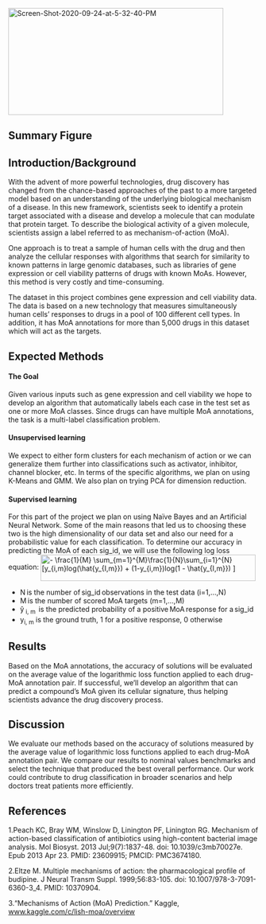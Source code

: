 <a href="https://ibb.co/Xbzt8bq"><img src="https://i.ibb.co/Xbzt8bq/Screen-Shot-2020-09-24-at-5-32-40-PM.png" alt="Screen-Shot-2020-09-24-at-5-32-40-PM" align="center" border="0" width="433" height="215"/></a> 

## Summary Figure 

## Introduction/Background

With the advent of more powerful technologies, drug discovery has changed from the chance-based approaches of the past to a more targeted model based on an understanding of the underlying biological mechanism of a disease. In this new framework, scientists seek to identify a protein target associated with a disease and develop a molecule that can modulate that protein target. To describe the biological activity of a given molecule, scientists assign a label referred to as mechanism-of-action (MoA). 

One approach is to treat a sample of human cells with the drug and then analyze the cellular responses with algorithms that search for similarity to known patterns in large genomic databases, such as libraries of gene expression or cell viability patterns of drugs with known MoAs. However, this method is very costly and time-consuming. 

The dataset in this project combines gene expression and cell viability data. The data is based on a new technology that measures simultaneously human cells’ responses to drugs in a pool of 100 different cell types. In addition, it has MoA annotations for more than 5,000 drugs in this dataset which will act as the targets. 

## Expected Methods

#### The Goal
Given various inputs such as gene expression and cell viability we hope to develop an algorithm that automatically labels each case in the test set as one or more MoA classes. Since drugs can have multiple MoA annotations, the task is a multi-label classification problem. 
#### Unsupervised learning 
We expect to either form clusters for each mechanism of action or we can generalize them further into classifications such as activator, inhibitor, channel blocker, etc. In terms of the specific algorithms, we plan on using K-Means and GMM. We also plan on trying PCA for dimension reduction.  
#### Supervised learning
For this part of the project we plan on using Naïve Bayes and an Artificial Neural Network. Some of the main reasons that led us to choosing these two is the high dimensionality of our data set and also our need for a probabilistic value for each classification. 
To determine our accuracy in predicting the MoA of each sig_id, we will use the following log loss equation:
<img src="https://bit.ly/3kMUv5K" align="center" border="0" alt="- \frac{1}{M} \sum_{m=1}^{M}\frac{1}{N}\sum_{i=1}^{N}[y_{i,m}log(\hat{y_{I,m}}) + (1-y_{i,m})log(1 - \hat{y_{I,m}}) ]" width="433" height="53" /> 
* N is the number of sig_id observations in the test data (i=1,…,N) 
* M is the number of scored MoA targets (m=1,…,M)
* ŷ<sub> i, m</sub>  is the predicted probability of a positive MoA response for a sig_id 
* y<sub>i, m</sub> is the ground truth, 1 for a positive response, 0 otherwise 

## Results
Based on the MoA annotations, the accuracy of solutions will be evaluated on the average value of the logarithmic loss function applied to each drug-MoA annotation pair.
If successful, we’ll develop an algorithm that can predict a compound’s MoA given its cellular signature, thus helping scientists advance the drug discovery process. 
## Discussion
We evaluate our methods based on the accuracy of solutions measured by the average value of logarithmic loss functions applied to each drug-MoA annotation pair. We compare our results to nominal values benchmarks and select the technique that produced the best overall performance. Our work could contribute to drug classification in broader scenarios and help doctors treat patients more efficiently.  
## References 
1.Peach KC, Bray WM, Winslow D, Linington PF, Linington RG. Mechanism of action-based classification of antibiotics using high-content bacterial image analysis. Mol Biosyst. 2013 Jul;9(7):1837-48. doi: 10.1039/c3mb70027e. Epub 2013 Apr 23. PMID: 23609915; PMCID: PMC3674180. 

2.Eltze M. Multiple mechanisms of action: the pharmacological profile of budipine. J Neural Transm Suppl. 1999;56:83-105. doi: 10.1007/978-3-7091-6360-3_4. PMID: 10370904. 

3.“Mechanisms of Action (MoA) Prediction.” Kaggle, www.kaggle.com/c/lish-moa/overview 

<!--
Here is a cheat sheet

# Header 1
## Header 2
### Header 3
#### Header 4

- Bulleted
- List

1. Numbered
2. List

**Bold** and _Italic_ and `Code` text

```
code
block
```

[Link](url) and ![Image](src)

-->
